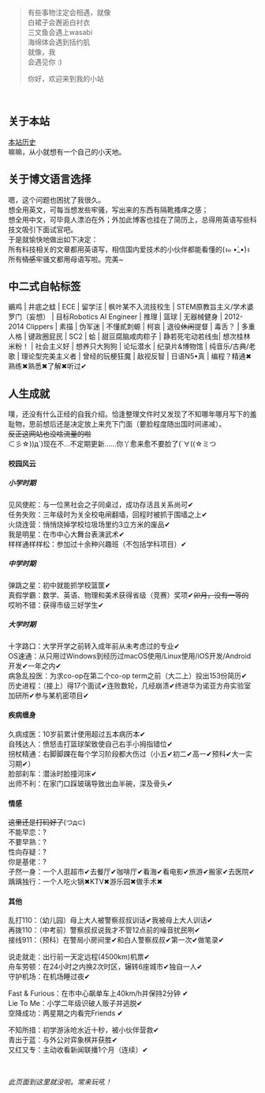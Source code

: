> 有些事物注定会相遇，就像  
> 白裙子会邂逅白衬衣  
> 三文鱼会遇上wasabi  
> 海绵体会遇到括约肌  
> 就像，我  
> 会遇见你 :)
>
> 你好，欢迎来到我的小站

<br>

## 关于本站
[本站历史][site_log]  
嘛嘛，从小就想有一个自己的小天地。

## 关于博文语言选择
嗯，这个问题也困扰了我很久。  
想全用英文，可每当想发些牢骚，写出来的东西有隔靴搔痒之感；  
想全用中文，可毕竟人漂泊在外；外加此博客也挂在了简历上，总得用英语写些科技文吸引下面试官吧。  
于是就愉快地做出如下决定：  
所有科技相关的文章都用英语写，相信国内爱技术的小伙伴都能看懂的(ง๑ •̀_•́)ง  
所有<strike>情感</strike>牢骚文都用母语写啦。完美~

## 中二式自帖标签
鶸鸡 | 井底之蛙 | ECE | 留学汪 | 枫叶某不入流技校生 | STEM原教旨主义/学术婆罗门（妄想） |
目标Robotics AI Engineer | 推理 | 篮球 | 无器械健身 | 2012-2014 Clippers | 素描 | 伪军迷 | 不懂貳刺螈 |
柯哀 | 退役~~休闲~~提督 | 毒舌？ | 多重人格 | 键政圈屁民 | SC2 | 蛤 | 甜豆腐脑咸肉粽子 |
静若死宅动若线虫| 想次桂林米粉！ | 社会主义好 | 想养只大狗狗 | 论坛潜水 | 纪录片&博物馆 | 纯音乐/古典/老歌 |
理论型完美主义者 | 曾经的玩梗狂魔 | 敌视反智 | 日语N5•真 | 编程？精通✖熟练✖熟悉✖了解✖听过✔

## 人生成就
噗，还没有什么正经的自我介绍。恰逢整理文件时又发现了不知哪年哪月写下的羞耻物，思前想后还是决定放上来充下门面（要脸程度随出国时间递减）。  
~~反正这网站也没啥流量的啦~~  
⊂彡☆))д`)现在不…不定期更新……你丫愈来愈不要脸了(´∀((☆ミつ

#### 校园风云
##### 小学时期
见风使舵：与一位黑社会之子同桌过，成功存活且关系尚可✔  
任务失败：三年级时为关全校电闸翻墙，回程时被抓于围墙之上✔  
火烧连营：悄悄烧掉学校垃圾场里约3立方米的废品✔  
我是明星：在市中心大舞台表演武术✔  
样样通样样松：参加过十余种兴趣班（不包括学科项目）✔

##### 中学时期
弹跳之星：初中就能抓学校篮筐✔  
真假学霸：数学、英语、物理和美术获得省级（竞赛）奖项✔~~卯月，没有一等的~~  
哎哟不错：获得市级三好学生✔

##### 大学时期
十字路口：大学开学之前转入成年前从未考虑过的专业✔  
OS速通：从只用过Windows到经历过macOS使用/Linux使用/iOS开发/Android开发✔一年之内✔  
病急乱投医：为求co-op在第二个co-op term之前（大二上）投出153份简历✔  
历史进程：（接上）得17个面试✔连败数轮，几经崩溃✔终进华为诺亚方舟实验室加研所✔参与某机密项目✔

#### 疾病缠身
久病成医：10岁前累计使用超过五本病历本✔  
自残达人：愤怒击打篮球架致使自己右手小拇指错位✔  
拐杖精通：右脚脚踝在每个学习阶段都大伤过（小五✔初二✔高一✔预科✔大一实习期✔）  
脸部刹车：潜泳时脸撞河床✔  
出师不利：在家门口踩玻璃导致出血半碗，深及骨头✔

#### 情感
~~这里还是打码好了~~(つд⊂)  
不能早恋：?  
不要早熟：?  
性向存疑：?  
你是基佬：?  
孑然一身：一个人逛超市✔去餐厅✔咖啡厅✔看海✔看电影✔旅游✔搬家✔去医院✔  
踽踽独行：一个人吃火锅✖KTV✖游乐园✖做手术✖

#### 其他
乱打110：（幼儿园）母上大人被警察叔叔训话✔我被母上大人训话✔  
再拨110：（中考前）警察叔叔说我才不管12点前的噪音扰民咧✔  
接线911：（预科）在警局小房间里✔和白人警察叔叔✔第一次✔做笔录✔

说走就走：出行前一天定远程(4500km)机票✔  
舟车劳顿：在24小时之内换2次时区，辗转6座城市✔独自一人✔  
守护机场：在机场睡过夜✔

Fast & Furious：在市中心飙单车上40km/h并保持2分钟 ✔  
Lie To Me：小学二年级识破人贩子并逃脱✔  
空降成功：两星期之内看完Friends ✔

不知所措：初学游泳呛水近十秒，被小伙伴营救✔  
青出于蓝：与外公对弈象棋并获胜✔  
又红又专：主动收看新闻联播1个月（连续）✔

<br>

*此页面到这里就没啦。常来玩吼！*


[site_log]: /sitelog